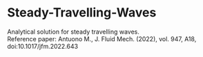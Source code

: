 # Steady-Travelling-Waves
Analytical solution for steady travelling waves.    
Reference paper: Antuono M., J. Fluid Mech. (2022), vol. 947, A18, doi:10.1017/jfm.2022.643
